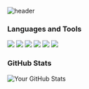 ![header](https://capsule-render.vercel.app/api?type=waving&color=timeGradient&text=Welcome%20to%20beenny's%20GitHub%20&animation=twinkling&fontSize=35&fontAlignY=40&fontAlign=70&height=250)


### Languages and Tools
<img src="https://img.shields.io/badge/javascript-F7DF1E?style=for-the-badge&logo=javascript&logoColor=black"/> <img src="https://img.shields.io/badge/html5-E34F26?style=for-the-badge&logo=html5&logoColor=black"/>
<img src="https://img.shields.io/badge/css3-1572B6?style=for-the-badge&logo=css3r&logoColor=black"/>
<img src="https://img.shields.io/badge/react-61DAFB?style=for-the-badge&logo=react&logoColor=black"/>
<img src="https://img.shields.io/badge/Git-F05032?style=for-the-badge&logo=git&logoColor=black"/>
<img src="https://img.shields.io/badge/GitHub-181717?style=for-the-badge&logo=github&logoColor=white"/>


### GitHub Stats
![Your GitHub Stats](https://github-readme-stats.vercel.app/api?username=binjin0&show_icons=true&theme=radical)



<!--### Connect with me:
[![LinkedIn](https://img.shields.io/badge/-LinkedIn-blue?style=flat-square&logo=LinkedIn&logoColor=white&link=https://www.linkedin.com/in/yourlinkedin/)](https://www.linkedin.com/in/yourlinkedin/)
[![Twitter](https://img.shields.io/badge/-Twitter-blue?style=flat-square&logo=Twitter&logoColor=white&link=https://twitter.com/yourtwitter/)](https://twitter.com/yourtwitter/)
[![Email](https://img.shields.io/badge/-Email-black?style=flat-square&logo=Gmail&logoColor=white&link=mailto:youremail@example.com)](mailto:youremail@example.com)
-->
<!--### Recent Projects
- [Project 1](https://github.com/yourusername/project1): Brief description of project 1
- [Project 2](https://github.com/yourusername/project2): Brief description of project 2
- [Project 3](https://github.com/yourusername/project3): Brief description of project 3-->



